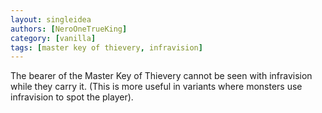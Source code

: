 ```yaml
---
layout: singleidea
authors: [NeroOneTrueKing]
category: [vanilla]
tags: [master key of thievery, infravision]
---
```

The bearer of the Master Key of Thievery cannot be seen with infravision while they carry it. (This is more useful in variants where monsters use infravision to spot the player).
